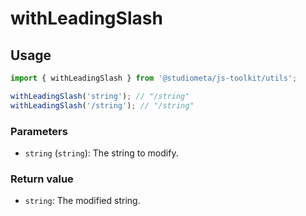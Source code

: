 # withLeadingSlash

## Usage

```js twoslash
import { withLeadingSlash } from '@studiometa/js-toolkit/utils';

withLeadingSlash('string'); // "/string"
withLeadingSlash('/string'); // "/string"
```

### Parameters

- `string` (`string`): The string to modify.

### Return value

- `string`: The modified string.
